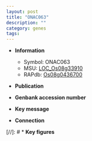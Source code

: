 ```yaml
---
layout: post
title: "ONAC063"
description: ""
category: genes
tags: 
---
```


* **Information**  
    + Symbol: ONAC063  
    + MSU: [LOC_Os08g33910](http://rice.uga.edu/cgi-bin/ORF_infopage.cgi?orf=LOC_Os08g33910)  
    + RAPdb: [Os08g0436700](http://rapdb.dna.affrc.go.jp/viewer/gbrowse_details/irgsp1?name=Os08g0436700)  

* **Publication**  

* **Genbank accession number**  

* **Key message**  

* **Connection**  

[//]: # * **Key figures**  



